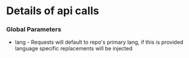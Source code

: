 
# Details of api calls

### Global Parameters
* lang - Requests will default to repo's primary lang, if this is provided language specific replacements will be injected

